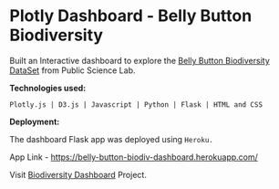 # Plotly Dashboard - Belly Button Biodiversity

Built an Interactive dashboard to explore the [Belly Button Biodiversity DataSet](http://robdunnlab.com/projects/belly-button-biodiversity/) from Public Science Lab.

**Technologies used:**

` Plotly.js | D3.js | Javascript | Python | Flask | HTML and CSS `

**Deployment:**

The dashboard Flask app was deployed using `Heroku.`


App Link - https://belly-button-biodiv-dashboard.herokuapp.com/ 

Visit [Biodiversity Dashboard](https://belly-button-dashboard-sheetal.herokuapp.com) Project.










